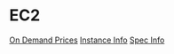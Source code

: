 # EC2

[On Demand Prices](https://aws.amazon.com/ec2/pricing/on-demand/)
[Instance Info](https://aws.amazon.com/ec2/instance-types/)
[Spec Info](https://instances.vantage.sh/aws/ec2/t4g.large)
